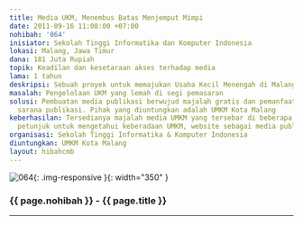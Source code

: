 ```yaml
---
title: Media UKM, Menembus Batas Menjemput Mimpi
date: 2011-09-16 11:08:00 +07:00
nohibah: '064'
inisiator: Sekolah Tinggi Informatika dan Komputer Indonesia
lokasi: Malang, Jawa Timur
dana: 181 Juta Rupiah
topik: Keadilan dan kesetaraan akses terhadap media
lama: 1 tahun
deskripsi: Sebuah proyek untuk memajukan Usaha Kecil Menengah di Malang
masalah: Pengelolaan UKM yang lemah di segi pemasaran
solusi: Pembuatan media publikasi berwujud majalah gratis dan pemanfaatan ICT sebagai
  sarana publikasi. Pihak yang diuntungkan adalah UMKM Kota Malang
keberhasilan: Tersedianya majalah media UMKM yang tersebar di beberapa titik, papan
  petunjuk untuk mengetahui keberadaan UMKM, website sebagai media publikasi
organisasi: Sekolah Tinggi Informatika & Komputer Indonesia
diuntungkan: UMKM Kota Malang
layout: hibahcmb
---
```


![064](/static/img/hibahcmb/064.png){: .img-responsive }{: width="350" }

### {{ page.nohibah }} - {{ page.title }}

---
